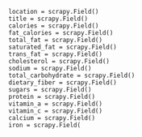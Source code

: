     location = scrapy.Field()
    title = scrapy.Field()
    calories = scrapy.Field()
    fat_calories = scrapy.Field()
    total_fat = scrapy.Field()
    saturated_fat = scrapy.Field()
    trans_fat = scrapy.Field()
    cholesterol = scrapy.Field()
    sodium = scrapy.Field()
    total_carbohydrate = scrapy.Field()
    dietary_fiber = scrapy.Field()
    sugars = scrapy.Field()
    protein = scrapy.Field()
    vitamin_a = scrapy.Field()
    vitamin_c = scrapy.Field()
    calcium = scrapy.Field()
    iron = scrapy.Field(
